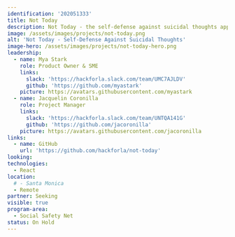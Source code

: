 ```yaml
---
identification: '202051333'
title: Not Today
description: Not Today - the self-defense against suicidal thoughts app is intended to help people wait out periods of suicidal thinking without acting on their thoughts.
image: /assets/images/projects/not-today.png
alt: 'Not Today - Self-Defense Against Suicidal Thoughts'
image-hero: /assets/images/projects/not-today-hero.png
leadership:
  - name: Mya Stark
    role: Product Owner & SME
    links:
      slack: 'https://hackforla.slack.com/team/UMC7AJLDV'
      github: 'https://github.com/myastark'
    picture: https://avatars.githubusercontent.com/myastark
  - name: Jacquelin Coronilla
    role: Project Manager
    links:
      slack: 'https://hackforla.slack.com/team/UNTQA141G'
      github: 'https://github.com/jacoronilla'
    picture: https://avatars.githubusercontent.com/jacoronilla
links:
  - name: GitHub
    url: 'https://github.com/hackforla/not-today'
looking:
technologies:
  - React
location:
  # - Santa Monica
  - Remote
partner: Seeking
visible: true
program-area:
  - Social Safety Net
status: On Hold
---
```

